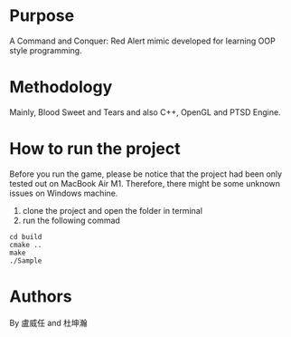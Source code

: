 # Purpose
A Command and Conquer: Red Alert mimic developed for learning OOP style programming.

# Methodology
Mainly, Blood Sweet and Tears and also C++, OpenGL and PTSD Engine. 


# How to run the project
Before you run the game, please be notice that the project had been only tested out on MacBook Air M1.
Therefore, there might be some unknown issues on Windows machine.

1. clone the project and open the folder in terminal
2. run the following commad
```mkdir build
cd build
cmake ..
make
./Sample
```


# Authors
By 盧威任 and 杜坤瀚
